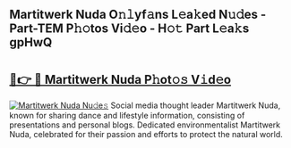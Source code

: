 ## Martitwerk Nuda O𝚗𝚕yf𝚊ns L𝚎a𝚔ed N𝚞𝚍es - Part-TEM P𝚑𝚘tos Vi𝚍𝚎o - H𝚘𝚝 Part L𝚎a𝚔s gpHwQ

# <h2><a href="http://kfae0t.oniu.top/?m=Martitwerk+Nuda">🔗👉 🔴 Martitwerk Nuda P𝚑ot𝚘𝚜 V𝚒d𝚎o</a></h2>

[![Martitwerk Nuda Nu𝚍e𝚜](https://i.imgur.com/0qMVB7G.gif)](http://kfae0t.oniu.top/?m=Martitwerk+Nuda)
Social media thought leader Martitwerk Nuda, known for sharing dance and lifestyle information, consisting of presentations and personal blogs. Dedicated environmentalist Martitwerk Nuda, celebrated for their passion and efforts to protect the natural world.  
